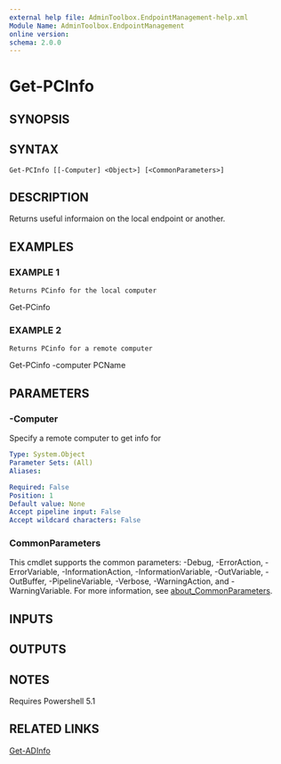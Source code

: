 ```yaml
---
external help file: AdminToolbox.EndpointManagement-help.xml
Module Name: AdminToolbox.EndpointManagement
online version:
schema: 2.0.0
---
```


# Get-PCInfo

## SYNOPSIS

## SYNTAX

```
Get-PCInfo [[-Computer] <Object>] [<CommonParameters>]
```

## DESCRIPTION
Returns useful informaion on the local endpoint or another.

## EXAMPLES

### EXAMPLE 1
```
Returns PCinfo for the local computer
```

Get-PCinfo

### EXAMPLE 2
```
Returns PCinfo for a remote computer
```

Get-PCinfo -computer PCName

## PARAMETERS

### -Computer
Specify a remote computer to get info for

```yaml
Type: System.Object
Parameter Sets: (All)
Aliases:

Required: False
Position: 1
Default value: None
Accept pipeline input: False
Accept wildcard characters: False
```

### CommonParameters
This cmdlet supports the common parameters: -Debug, -ErrorAction, -ErrorVariable, -InformationAction, -InformationVariable, -OutVariable, -OutBuffer, -PipelineVariable, -Verbose, -WarningAction, and -WarningVariable. For more information, see [about_CommonParameters](http://go.microsoft.com/fwlink/?LinkID=113216).

## INPUTS

## OUTPUTS

## NOTES
Requires Powershell 5.1

## RELATED LINKS

[Get-ADInfo]()

